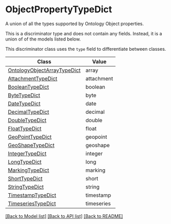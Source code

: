 # ObjectPropertyTypeDict

A union of all the types supported by Ontology Object properties.


This is a discriminator type and does not contain any fields. Instead, it is a union
of of the models listed below.

This discriminator class uses the `type` field to differentiate between classes.

| Class | Value
| ------------ | -------------
[OntologyObjectArrayTypeDict](OntologyObjectArrayTypeDict.md) | array
[AttachmentTypeDict](AttachmentTypeDict.md) | attachment
[BooleanTypeDict](BooleanTypeDict.md) | boolean
[ByteTypeDict](ByteTypeDict.md) | byte
[DateTypeDict](DateTypeDict.md) | date
[DecimalTypeDict](DecimalTypeDict.md) | decimal
[DoubleTypeDict](DoubleTypeDict.md) | double
[FloatTypeDict](FloatTypeDict.md) | float
[GeoPointTypeDict](GeoPointTypeDict.md) | geopoint
[GeoShapeTypeDict](GeoShapeTypeDict.md) | geoshape
[IntegerTypeDict](IntegerTypeDict.md) | integer
[LongTypeDict](LongTypeDict.md) | long
[MarkingTypeDict](MarkingTypeDict.md) | marking
[ShortTypeDict](ShortTypeDict.md) | short
[StringTypeDict](StringTypeDict.md) | string
[TimestampTypeDict](TimestampTypeDict.md) | timestamp
[TimeseriesTypeDict](TimeseriesTypeDict.md) | timeseries


[[Back to Model list]](../../../README.md#models-v1-link) [[Back to API list]](../../../README.md#documentation-for-api-endpoints) [[Back to README]](../../../README.md)

